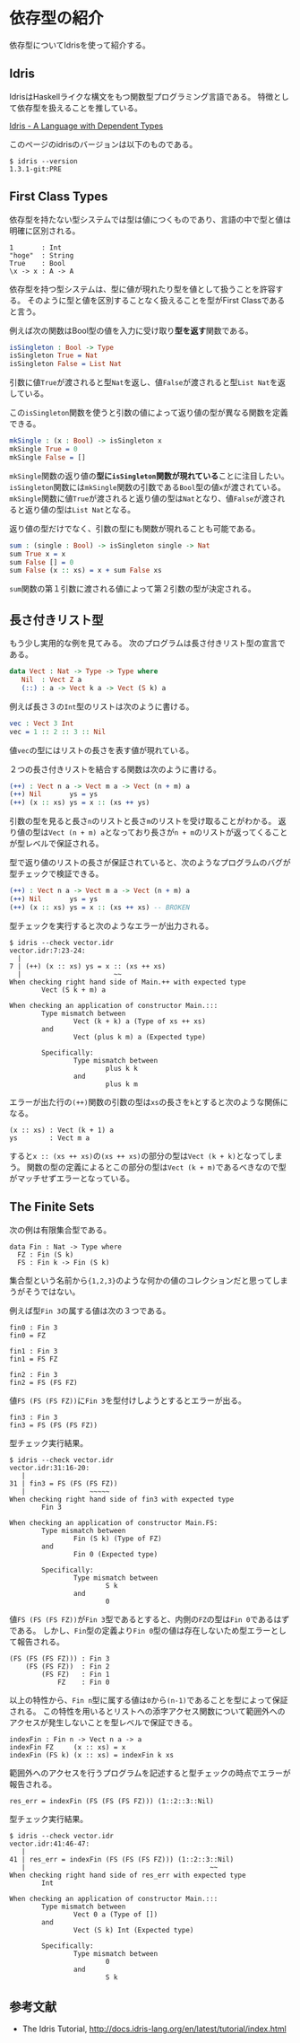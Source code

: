 # 依存型の紹介
依存型についてIdrisを使って紹介する。

## Idris
IdrisはHaskellライクな構文をもつ関数型プログラミング言語である。
特徴として依存型を扱えることを推している。

[Idris - A Language with Dependent Types](https://www.idris-lang.org/)

このページのidrisのバージョンは以下のものである。
```
$ idris --version
1.3.1-git:PRE
```

## First Class Types
依存型を持たない型システムでは型は値につくものであり、言語の中で型と値は明確に区別される。
```
1       : Int
"hoge"  : String
True    : Bool
\x -> x : A -> A
```

依存型を持つ型システムは、型に値が現れたり型を値として扱うことを許容する。
そのように型と値を区別することなく扱えることを型がFirst Classであると言う。

例えば次の関数はBool型の値を入力に受け取り**型を返す**関数である。
```Idris
isSingleton : Bool -> Type
isSingleton True = Nat
isSingleton False = List Nat
```
引数に値`True`が渡されると型`Nat`を返し、値`False`が渡されると型`List Nat`を返している。

この`isSingleton`関数を使うと引数の値によって返り値の型が異なる関数を定義できる。
```Idris
mkSingle : (x : Bool) -> isSingleton x
mkSingle True = 0
mkSingle False = []
```
`mkSingle`関数の返り値の**型に`isSingleton`関数が現れている**ことに注目したい。
`isSingleton`関数には`mkSingle`関数の引数である`Bool`型の値`x`が渡されている。
`mkSingle`関数に値`True`が渡されると返り値の型は`Nat`となり、値`False`が渡されると返り値の型は`List Nat`となる。

返り値の型だけでなく、引数の型にも関数が現れることも可能である。
```Idris
sum : (single : Bool) -> isSingleton single -> Nat
sum True x = x
sum False [] = 0
sum False (x :: xs) = x + sum False xs
```
`sum`関数の第１引数に渡される値によって第２引数の型が決定される。

## 長さ付きリスト型
もう少し実用的な例を見てみる。
次のプログラムは長さ付きリスト型の宣言である。

```Idris
data Vect : Nat -> Type -> Type where
   Nil  : Vect Z a
   (::) : a -> Vect k a -> Vect (S k) a
```

例えば長さ３の`Int`型のリストは次のように書ける。
```Idris
vec : Vect 3 Int
vec = 1 :: 2 :: 3 :: Nil
```
値`vec`の型にはリストの長さを表す値が現れている。

２つの長さ付きリストを結合する関数は次のように書ける。
```Idris
(++) : Vect n a -> Vect m a -> Vect (n + m) a
(++) Nil       ys = ys
(++) (x :: xs) ys = x :: (xs ++ ys)
```
引数の型を見ると長さ`n`のリストと長さ`m`のリストを受け取ることがわかる。
返り値の型は`Vect (n + m) a`となっており長さが`n + m`のリストが返ってくることが型レベルで保証される。

型で返り値のリストの長さが保証されていると、次のようなプログラムのバグが型チェックで検証できる。
```Idris
(++) : Vect n a -> Vect m a -> Vect (n + m) a
(++) Nil       ys = ys
(++) (x :: xs) ys = x :: (xs ++ xs) -- BROKEN
```

型チェックを実行すると次のようなエラーが出力される。
```
$ idris --check vector.idr 
vector.idr:7:23-24:
  |
7 | (++) (x :: xs) ys = x :: (xs ++ xs)
  |                       ~~
When checking right hand side of Main.++ with expected type
        Vect (S k + m) a

When checking an application of constructor Main.:::
        Type mismatch between
                Vect (k + k) a (Type of xs ++ xs)
        and
                Vect (plus k m) a (Expected type)
        
        Specifically:
                Type mismatch between
                        plus k k
                and
                        plus k m
```
エラーが出た行の`(++)`関数の引数の型は`xs`の長さを`k`とすると次のような関係になる。
```
(x :: xs) : Vect (k + 1) a
ys        : Vect m a
```
すると`x :: (xs ++ xs)`の`(xs ++ xs)`の部分の型は`Vect (k + k)`となってしまう。
関数の型の定義によるとこの部分の型は`Vect (k + m)`であるべきなので型がマッチせずエラーとなっている。

## The Finite Sets
次の例は有限集合型である。
```
data Fin : Nat -> Type where
  FZ : Fin (S k)
  FS : Fin k -> Fin (S k)
```
集合型という名前から`{1,2,3}`のような何かの値のコレクションだと思ってしまうがそうではない。

例えば型`Fin 3`の属する値は次の３つである。
```
fin0 : Fin 3
fin0 = FZ

fin1 : Fin 3
fin1 = FS FZ

fin2 : Fin 3
fin2 = FS (FS FZ)
```

値`FS (FS (FS FZ))`に`Fin 3`を型付けしようとするとエラーが出る。
```
fin3 : Fin 3
fin3 = FS (FS (FS FZ))
```
型チェック実行結果。
```
$ idris --check vector.idr
vector.idr:31:16-20:
   |
31 | fin3 = FS (FS (FS FZ))
   |                ~~~~~
When checking right hand side of fin3 with expected type
        Fin 3

When checking an application of constructor Main.FS:
        Type mismatch between
                Fin (S k) (Type of FZ)
        and
                Fin 0 (Expected type)
        
        Specifically:
                Type mismatch between
                        S k
                and
                        0
```

値`FS (FS (FS FZ))`が`Fin 3`型であるとすると、内側の`FZ`の型は`Fin 0`であるはずである。
しかし、`Fin`型の定義より`Fin 0`型の値は存在しないため型エラーとして報告される。
```
(FS (FS (FS FZ))) : Fin 3
    (FS (FS FZ))  : Fin 2
        (FS FZ)   : Fin 1
            FZ    : Fin 0
```

以上の特性から、`Fin n`型に属する値は`0`から`(n-1)`であることを型によって保証される。
この特性を用いるとリストへの添字アクセス関数について範囲外へのアクセスが発生しないことを型レベルで保証できる。
```
indexFin : Fin n -> Vect n a -> a
indexFin FZ     (x :: xs) = x
indexFin (FS k) (x :: xs) = indexFin k xs
```

範囲外へのアクセスを行うプログラムを記述すると型チェックの時点でエラーが報告される。
```
res_err = indexFin (FS (FS (FS FZ))) (1::2::3::Nil)
```
型チェック実行結果。
```
$ idris --check vector.idr
vector.idr:41:46-47:
   |
41 | res_err = indexFin (FS (FS (FS FZ))) (1::2::3::Nil)
   |                                              ~~
When checking right hand side of res_err with expected type
        Int

When checking an application of constructor Main.:::
        Type mismatch between
                Vect 0 a (Type of [])
        and
                Vect (S k) Int (Expected type)
        
        Specifically:
                Type mismatch between
                        0
                and
                        S k
```

## 参考文献
- The Idris Tutorial, http://docs.idris-lang.org/en/latest/tutorial/index.html
